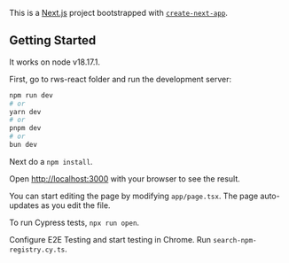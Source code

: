 This is a [Next.js](https://nextjs.org/) project bootstrapped with [`create-next-app`](https://github.com/vercel/next.js/tree/canary/packages/create-next-app).

## Getting Started

It works on node v18.17.1.

First, go to rws-react folder and run the development server:

```bash
npm run dev
# or
yarn dev
# or
pnpm dev
# or
bun dev
```

Next do a `npm install`.

Open [http://localhost:3000](http://localhost:3000) with your browser to see the result.

You can start editing the page by modifying `app/page.tsx`. The page auto-updates as you edit the file.

To run Cypress tests, `npx run open`. 

Configure E2E Testing and start testing in Chrome. Run `search-npm-registry.cy.ts`.
